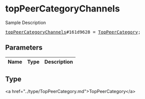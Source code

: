 # topPeerCategoryChannels

Sample Description

<pre>
<a href="../constructor/topPeerCategoryChannels.md">topPeerCategoryChannels</a>#161d9628 = <a href="../type/TopPeerCategory.md">TopPeerCategory</a>;
</pre>

## Parameters

| Name | Type | Description |
|------|:----:|-------------|

## Type

&lt;a href=&#34;../type/TopPeerCategory.md&#34;&gt;TopPeerCategory&lt;/a&gt;
